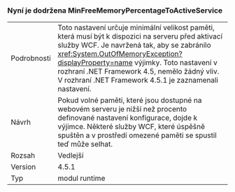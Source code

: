 ### <a name="minfreememorypercentagetoactiveservice-is-now-respected"></a>Nyní je dodržena MinFreeMemoryPercentageToActiveService

|   |   |
|---|---|
|Podrobnosti|Toto nastavení určuje minimální velikost paměti, která musí být k dispozici na serveru před aktivací služby WCF. Je navržená tak, aby se zabránilo <xref:System.OutOfMemoryException?displayProperty=name> výjimky. Toto nastavení v rozhraní .NET Framework 4.5, nemělo žádný vliv. V rozhraní .NET Framework 4.5.1 je zaznamenali nastavení.|
|Návrh|Pokud volné paměti, které jsou dostupné na webovém serveru je nižší než procento definované nastavení konfigurace, dojde k výjimce. Některé služby WCF, které úspěšně spuštěn a v prostředí omezené paměti se spustil teď může selhat.|
|Rozsah|Vedlejší|
|Version|4.5.1|
|Typ|modul runtime|

